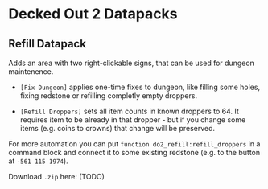 # Decked Out 2 Datapacks

## Refill Datapack

Adds an area with two right-clickable signs, that can be used for dungeon maintenence.

 * `[Fix Dungeon]` applies one-time fixes to dungeon, like filling some holes, fixing redstone or refilling completly empty droppers.

 * `[Refill Droppers]` sets all item counts in known droppers to 64. It requires item to be already in that dropper - but if you change some items (e.g. coins to crowns) that change will be preserved.

For more automation you can put `function do2_refill:refill_droppers` in a command block and connect it to some existing redstone (e.g. to the button at `-561 115 1974`).

Download `.zip` here: (TODO)
